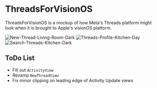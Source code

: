 #  ThreadsForVisionOS

ThreadsForVisionOS is a mockup of how Meta's Threads platform might look when it is brought to Apple's visionOS platform.

<img src="https://i.ibb.co/FnhYbHx/New-Thread-Living-Room-Dark.jpg" alt="New-Thread-Living-Room-Dark" border="0">
<img src="https://i.ibb.co/xXWt7jd/Threads-Profile-Kitchen-Day.jpg" alt="Threads-Profile-Kitchen-Day" border="0">
<img src="https://i.ibb.co/xqYTHgX/Search-Threads-Kitchen-Dark.jpg" alt="Search-Threads-Kitchen-Dark" border="0">

##  ToDo List

* Fill out `ActivityView`
* Revamp `NewThreadView`
* Fix minor clipping on leading edge of Activity Update views

